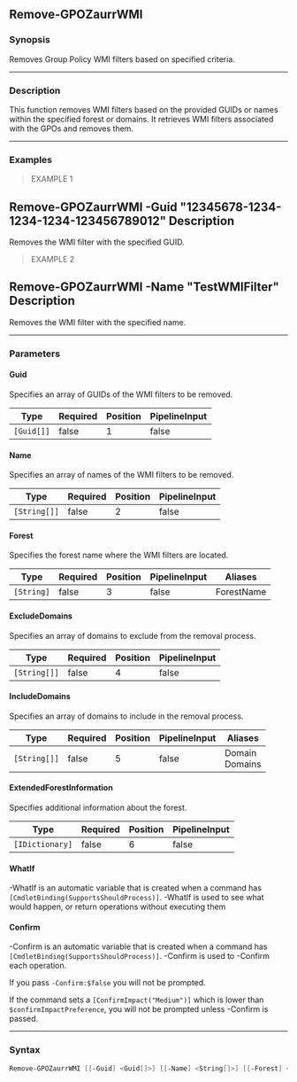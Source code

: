 Remove-GPOZaurrWMI
------------------

### Synopsis
Removes Group Policy WMI filters based on specified criteria.

---

### Description

This function removes WMI filters based on the provided GUIDs or names within the specified forest or domains. It retrieves WMI filters associated with the GPOs and removes them.

---

### Examples
> EXAMPLE 1

Remove-GPOZaurrWMI -Guid "12345678-1234-1234-1234-123456789012"
Description
-----------
Removes the WMI filter with the specified GUID.
> EXAMPLE 2

Remove-GPOZaurrWMI -Name "TestWMIFilter"
Description
-----------
Removes the WMI filter with the specified name.

---

### Parameters
#### **Guid**
Specifies an array of GUIDs of the WMI filters to be removed.

|Type      |Required|Position|PipelineInput|
|----------|--------|--------|-------------|
|`[Guid[]]`|false   |1       |false        |

#### **Name**
Specifies an array of names of the WMI filters to be removed.

|Type        |Required|Position|PipelineInput|
|------------|--------|--------|-------------|
|`[String[]]`|false   |2       |false        |

#### **Forest**
Specifies the forest name where the WMI filters are located.

|Type      |Required|Position|PipelineInput|Aliases   |
|----------|--------|--------|-------------|----------|
|`[String]`|false   |3       |false        |ForestName|

#### **ExcludeDomains**
Specifies an array of domains to exclude from the removal process.

|Type        |Required|Position|PipelineInput|
|------------|--------|--------|-------------|
|`[String[]]`|false   |4       |false        |

#### **IncludeDomains**
Specifies an array of domains to include in the removal process.

|Type        |Required|Position|PipelineInput|Aliases           |
|------------|--------|--------|-------------|------------------|
|`[String[]]`|false   |5       |false        |Domain<br/>Domains|

#### **ExtendedForestInformation**
Specifies additional information about the forest.

|Type           |Required|Position|PipelineInput|
|---------------|--------|--------|-------------|
|`[IDictionary]`|false   |6       |false        |

#### **WhatIf**
-WhatIf is an automatic variable that is created when a command has ```[CmdletBinding(SupportsShouldProcess)]```.
-WhatIf is used to see what would happen, or return operations without executing them
#### **Confirm**
-Confirm is an automatic variable that is created when a command has ```[CmdletBinding(SupportsShouldProcess)]```.
-Confirm is used to -Confirm each operation.

If you pass ```-Confirm:$false``` you will not be prompted.

If the command sets a ```[ConfirmImpact("Medium")]``` which is lower than ```$confirmImpactPreference```, you will not be prompted unless -Confirm is passed.

---

### Syntax
```PowerShell
Remove-GPOZaurrWMI [[-Guid] <Guid[]>] [[-Name] <String[]>] [[-Forest] <String>] [[-ExcludeDomains] <String[]>] [[-IncludeDomains] <String[]>] [[-ExtendedForestInformation] <IDictionary>] [-WhatIf] [-Confirm] [<CommonParameters>]
```
